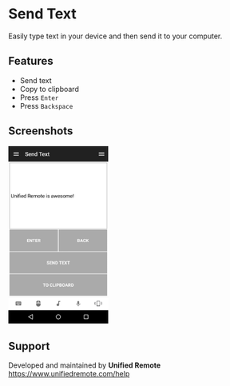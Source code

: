 # Send Text
Easily type text in your device and then send it to your computer.

## Features
*  Send text
*  Copy to clipboard
*  Press ``Enter``
*  Press ``Backspace``

## Screenshots
<img src="ignore/screen.png" width="200" />

## Support
Developed and maintained by **Unified Remote**  
https://www.unifiedremote.com/help